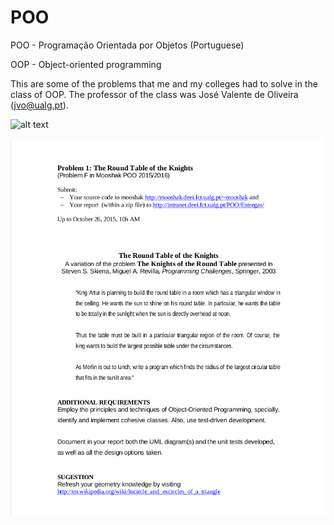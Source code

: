 # POO

POO - Programação Orientada por Objetos (Portuguese)

OOP - Object-oriented programming

This are some of the problems that me and my colleges had to solve in the class of OOP. The professor of the class was José Valente de Oliveira (jvo@ualg.pt).


![alt text](https://github.com/cyrillbrito/poo/img.png "Logo Title Text 1")


![GitHub Logo](/img.png)